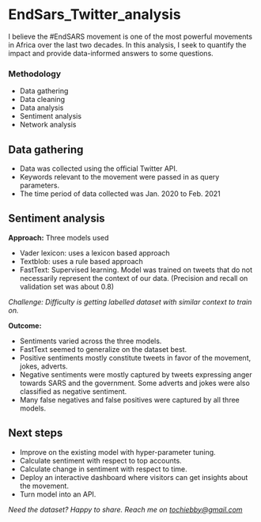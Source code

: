 # EndSars_Twitter_analysis

I believe the #EndSARS movement is one of the most powerful movements in Africa over the last two decades. In this analysis, I seek to quantify the impact and provide data-informed answers to some questions.

### Methodology

* Data gathering
* Data cleaning
* Data analysis
* Sentiment analysis
* Network analysis

## Data gathering

* Data was collected using the official Twitter API.
* Keywords relevant to the movement were passed in as query parameters.
* The time period of data collected was Jan. 2020 to Feb. 2021

## Sentiment analysis

**Approach:**
Three models used
* Vader lexicon: uses a lexicon based approach
* Textblob: uses a rule based approach
* FastText: Supervised learning. Model was trained on tweets that do not necessarily represent the context of our data. (Precision and recall on validation set was about 0.8)

*Challenge: Difficulty is getting labelled dataset with similar context to train on.*

**Outcome:**
* Sentiments varied across the three models.
* FastText seemed to generalize on the dataset best.
* Positive sentiments mostly constitute tweets in favor of the movement, jokes, adverts.
* Negative sentiments were mostly captured by tweets expressing anger towards SARS and the government. Some adverts and jokes were also classified as negative sentiment.
* Many false negatives and false positives were captured by all three models. 

## Next steps

* Improve on the existing model with hyper-parameter tuning.
* Calculate sentiment with respect to top accounts.
* Calculate change in sentiment with respect to time.
* Deploy an interactive dashboard where visitors can get insights about the movement.
* Turn model into an API.


*Need the dataset? Happy to share. Reach me on tochiebby@gmail.com*
